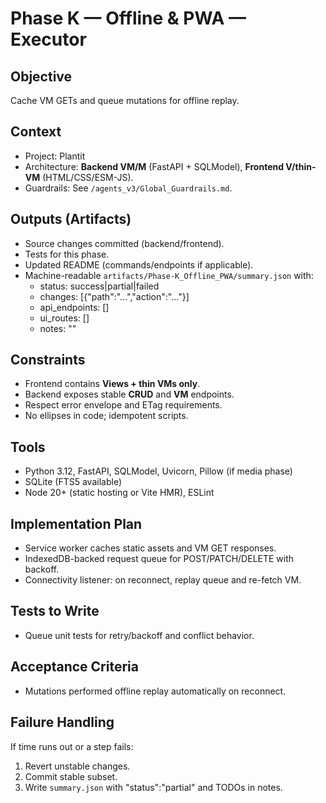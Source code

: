 # Phase K — Offline & PWA — Executor

## Objective
Cache VM GETs and queue mutations for offline replay.

## Context
- Project: Plantit
- Architecture: **Backend VM/M** (FastAPI + SQLModel), **Frontend V/thin-VM** (HTML/CSS/ESM-JS).
- Guardrails: See `/agents_v3/Global_Guardrails.md`.

## Outputs (Artifacts)
- Source changes committed (backend/frontend).
- Tests for this phase.
- Updated README (commands/endpoints if applicable).
- Machine-readable `artifacts/Phase-K_Offline_PWA/summary.json` with:
  - status: success|partial|failed
  - changes: [{"path":"...","action":"..."}]
  - api_endpoints: []
  - ui_routes: []
  - notes: ""

## Constraints
- Frontend contains **Views + thin VMs only**.
- Backend exposes stable **CRUD** and **VM** endpoints.
- Respect error envelope and ETag requirements.
- No ellipses in code; idempotent scripts.

## Tools
- Python 3.12, FastAPI, SQLModel, Uvicorn, Pillow (if media phase)
- SQLite (FTS5 available)
- Node 20+ (static hosting or Vite HMR), ESLint

## Implementation Plan
- Service worker caches static assets and VM GET responses.
- IndexedDB-backed request queue for POST/PATCH/DELETE with backoff.
- Connectivity listener: on reconnect, replay queue and re-fetch VM.

## Tests to Write
- Queue unit tests for retry/backoff and conflict behavior.

## Acceptance Criteria
- Mutations performed offline replay automatically on reconnect.

## Failure Handling
If time runs out or a step fails:
1) Revert unstable changes.
2) Commit stable subset.
3) Write `summary.json` with "status":"partial" and TODOs in notes.

